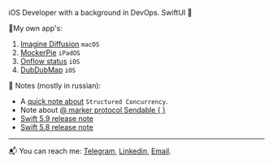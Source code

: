 iOS Developer with a background in DevOps. SwiftUI 🚀
<!---
I am seeking a new full-time, fully remote iOS developer position.
My primary expertise is in `SwiftUI`, but I also have over four years of experience in a variety of other languages and technologies, including `DevOps`.
-->

📱My own app's:

1. [Imagine Diffusion](https://apple.co/3MheCs5) `macOS`
2. [MockerPie](https://apple.co/3KVRXSU) `iPadOS`
3. [Onflow status](https://github.com/wmorgue/OnflowStatus) `iOS`
4. [DubDubMap](https://github.com/wmorgue/DubDubMap) `iOS`

📝 Notes (mostly in russian):
 - A [quick note about](https://t.me/vrm0rgu3/168?comment=238) `Structured Concurrency`.
 - Note about [@ marker protocol Sendable { }](https://t.me/vrm0rgu3/169)
 - [Swift 5.9 release note](https://github.com/wmorgue/swiftui_interview_qa/blob/main/src/Swift5.9.md)
 - [Swift 5.8 release note](https://gist.github.com/wmorgue/f095c4577e3f21ada735b1962328cfc6)

---

📬 You can reach me: [Telegram](https://t.me/maybequantum), [Linkedin](https://www.linkedin.com/in/nikita-rossik-479120238/), [Email](maybequantumbit@icloud.com).

<!--
**wmorgue/wmorgue** is a ✨ _special_ ✨ repository because its `README.md` (this file) appears on your GitHub profile.
-->
